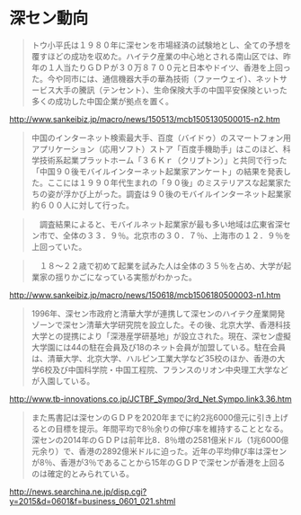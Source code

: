 # 深セン動向


>トウ小平氏は１９８０年に深センを市場経済の試験地とし、全ての予想を覆すほどの成功を収めた。ハイテク産業の中心地とされる南山区では、昨年の１人当たりＧＤＰが３０万８７００元と日本やドイツ、香港を上回った。今や同市には、通信機器大手の華為技術（ファーウェイ）、ネットサービス大手の騰訊（テンセント）、生命保険大手の中国平安保険といった多くの成功した中国企業が拠点を置く。

http://www.sankeibiz.jp/macro/news/150513/mcb1505130500015-n2.htm

> 中国のインターネット検索最大手、百度（バイドゥ）のスマートフォン用アプリケーション（応用ソフト）ストア「百度手機助手」はこのほど、科学技術系起業プラットホーム「３６Ｋｒ（クリプトン）」と共同で行った「中国９０後モバイルインターネット起業家アンケート」の結果を発表した。ここには１９９０年代生まれの「９０後」のミステリアスな起業家たちの姿が浮かび上がった。調査は９０後のモバイルインターネット起業家約６００人に対して行った。

>　調査結果によると、モバイルネット起業家が最も多い地域は広東省深セン市で、全体の３３．９％。北京市の３０．７％、上海市の１２．９％を上回っていた。

>　１８～２２歳で初めて起業を試みた人は全体の３５％を占め、大学が起業家の揺りかごになっている実態がわかった。

http://www.sankeibiz.jp/macro/news/150618/mcb1506180500003-n1.htm


>1996年、深セン市政府と清華大学が連携して深センのハイテク産業開発ゾーンで深セン清華大学研究院を設立した。その後、北京大学、香港科技大学との提携により「深港産学研基地」が設立された。現在、深セン虚擬大学園には44の駐在会員及び18のネット会員が加盟している。駐在会員は、清華大学、北京大学、ハルピン工業大学など35校のほか、香港の大学6校及び中国科学院・中国工程院、フランスのリオン中央理工大学などが入園している。

http://www.tb-innovations.co.jp/JCTBF_Sympo/3rd_Net.Sympo.link3.36.htm

>また馬書記は深センのＧＤＰを2020年までに約2兆6000億元に引き上げるとの目標を提示。年間平均で8％余りの伸び率を維持することとなる。深センの2014年のＧＤＰは前年比8．8％増の2581億米ドル（1兆6000億元余り）で、香港の2892億米ドルに迫った。近年の平均伸び率は深センが8％、香港が3％であることから15年のＧＤＰで深センが香港を上回るのは確定的とみられている。

http://news.searchina.ne.jp/disp.cgi?y=2015&d=0601&f=business_0601_021.shtml

